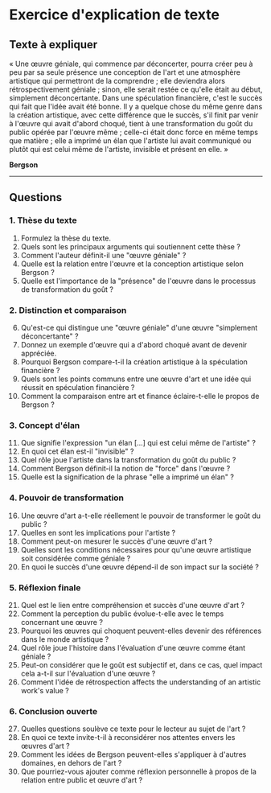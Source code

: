 # Exercice d'explication de texte

## Texte à expliquer
« Une œuvre géniale, qui commence par déconcerter, pourra créer peu à peu par sa seule présence une conception de l'art et une atmosphère artistique qui permettront de la comprendre ; elle deviendra alors rétrospectivement géniale ; sinon, elle serait restée ce qu'elle était au début, simplement déconcertante. Dans une spéculation financière, c'est le succès qui fait que l'idée avait été bonne. Il y a quelque chose du même genre dans la création artistique, avec cette différence que le succès, s'il finit par venir à l'œuvre qui avait d'abord choqué, tient à une transformation du goût du public opérée par l'œuvre même ; celle-ci était donc force en même temps que matière ; elle a imprimé un élan que l'artiste lui avait communiqué ou plutôt qui est celui même de l'artiste, invisible et présent en elle. »

**Bergson**


---

## Questions

### 1. Thèse du texte
1. Formulez la thèse du texte.
2. Quels sont les principaux arguments qui soutiennent cette thèse ?
3. Comment l'auteur définit-il une "œuvre géniale" ?
4. Quelle est la relation entre l'œuvre et la conception artistique selon Bergson ?
5. Quelle est l'importance de la "présence" de l'œuvre dans le processus de transformation du goût ?

### 2. Distinction et comparaison
6. Qu'est-ce qui distingue une "œuvre géniale" d'une œuvre "simplement déconcertante" ?
7. Donnez un exemple d'œuvre qui a d'abord choqué avant de devenir appréciée.
8. Pourquoi Bergson compare-t-il la création artistique à la spéculation financière ?
9. Quels sont les points communs entre une œuvre d'art et une idée qui réussit en spéculation financière ?
10. Comment la comparaison entre art et finance éclaire-t-elle le propos de Bergson ?

### 3. Concept d'élan
11. Que signifie l'expression "un élan [...] qui est celui même de l'artiste" ?
12. En quoi cet élan est-il "invisible" ?
13. Quel rôle joue l'artiste dans la transformation du goût du public ?
14. Comment Bergson définit-il la notion de "force" dans l'œuvre ?
15. Quelle est la signification de la phrase "elle a imprimé un élan" ?

### 4. Pouvoir de transformation
16. Une œuvre d'art a-t-elle réellement le pouvoir de transformer le goût du public ?
17. Quelles en sont les implications pour l'artiste ?
18. Comment peut-on mesurer le succès d'une œuvre d'art ?
19. Quelles sont les conditions nécessaires pour qu'une œuvre artistique soit considérée comme géniale ?
20. En quoi le succès d'une œuvre dépend-il de son impact sur la société ?

### 5. Réflexion finale
21. Quel est le lien entre compréhension et succès d'une œuvre d'art ?
22. Comment la perception du public évolue-t-elle avec le temps concernant une œuvre ?
23. Pourquoi les œuvres qui choquent peuvent-elles devenir des références dans le monde artistique ?
24. Quel rôle joue l'histoire dans l'évaluation d'une œuvre comme étant géniale ?
25. Peut-on considérer que le goût est subjectif et, dans ce cas, quel impact cela a-t-il sur l'évaluation d'une œuvre ?
26. Comment l'idée de rétrospection affects the understanding of an artistic work's value ?

### 6. Conclusion ouverte
27. Quelles questions soulève ce texte pour le lecteur au sujet de l'art ?
28. En quoi ce texte invite-t-il à reconsidérer nos attentes envers les œuvres d'art ?
29. Comment les idées de Bergson peuvent-elles s'appliquer à d'autres domaines, en dehors de l'art ?
30. Que pourriez-vous ajouter comme réflexion personnelle à propos de la relation entre public et œuvre d'art ?